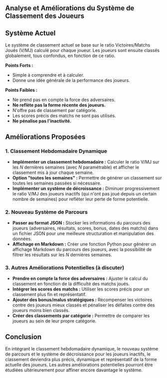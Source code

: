 ## Analyse et Améliorations du Système de Classement des Joueurs

## Système Actuel

Le système de classement actuel se base sur le ratio Victoires/Matchs Joués (V/MJ) calculé pour chaque joueur. Les joueurs sont ensuite classés globalement, tous confondus, en fonction de ce ratio.

**Points Forts :**

* Simple à comprendre et à calculer.
* Donne une idée générale de la performance des joueurs.

**Points Faibles :**

* Ne prend pas en compte la force des adversaires.
* **Ne reflète pas la forme récente des joueurs.** 
* N'offre pas de classement par catégorie.
* Les scores précis des matchs ne sont pas utilisés.
* **Ne pénalise pas l'inactivité.**

## Améliorations Proposées

### 1. Classement Hebdomadaire Dynamique

* **Implémenter un classement hebdomadaire :** Calculer le ratio V/MJ sur les *N* dernières semaines (avec *N* paramétrable) et afficher le classement mis à jour chaque semaine.
* **Option "toutes les semaines" :** Permettre de générer un classement sur toutes les semaines passées si nécessaire.
* **Implémenter un système de décroissance :** Diminuer progressivement le ratio V/MJ des joueurs inactifs (qui n'ont pas joué depuis un certain nombre de semaines) pour refléter leur perte de forme potentielle.

### 2. Nouveau Système de Parcours

* **Passer au format JSON :** Stocker les informations du parcours des joueurs (adversaires, résultats, scores, bonus, dates des matchs) dans un fichier JSON pour une meilleure structuration et manipulation des données.
* **Affichage en Markdown :** Créer une fonction Python pour générer un affichage Markdown du parcours des joueurs, avec la possibilité de filtrer les résultats sur les *N* dernières semaines.

### 3. Autres Améliorations Potentielles (à discuter)

* **Prendre en compte la force des adversaires :** Ajuster le calcul du classement en fonction de la difficulté des matchs joués.
* **Intégrer les scores des matchs :** Utiliser les scores précis pour un classement plus fin et représentatif.
* **Ajouter des bonus/malus stratégiques :** Récompenser les victoires contre des joueurs mieux classés et pénaliser les défaites contre des joueurs moins bien classés.
* **Créer des classements par catégorie :** Permettre de comparer les joueurs au sein de leur propre catégorie.

## Conclusion

En intégrant le classement hebdomadaire dynamique, le nouveau système de parcours et le système de décroissance pour les joueurs inactifs, le classement deviendra plus précis, dynamique et représentatif de la forme actuelle des joueurs. Les autres améliorations potentielles pourront être étudiées ultérieurement pour affiner encore davantage le système.
